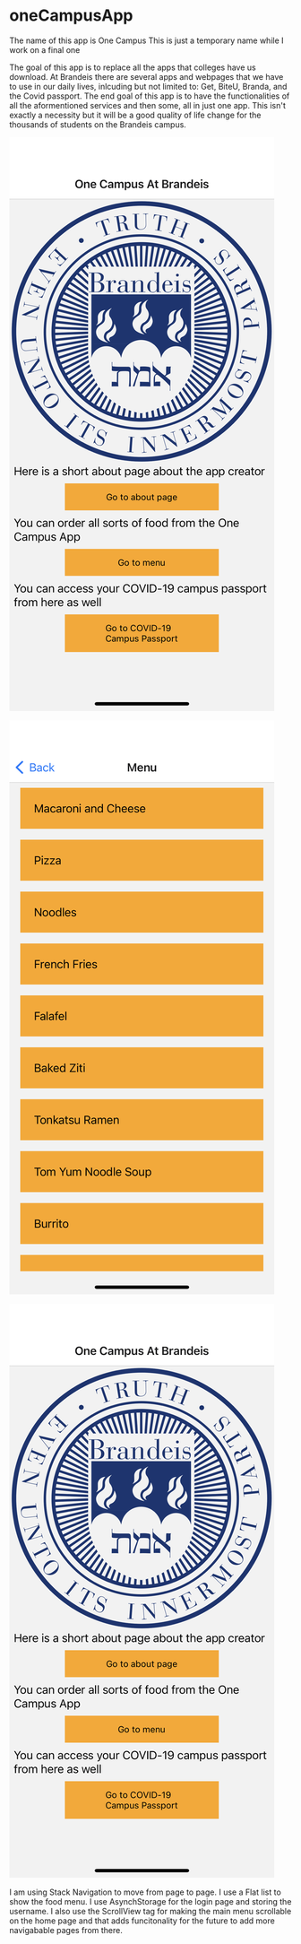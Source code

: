 # oneCampusApp

The name of this app is One Campus
This is just a temporary name while I work on a final one

The goal of this app is to replace all the apps that colleges have us download. At Brandeis there are several apps and webpages that
we have to use in our daily lives, inlcuding but not limited to: Get, BiteU, Branda, and the Covid passport. The end goal of this app is
to have the functionalities of all the aformentioned services and then some, all in just one app. This isn't exactly a necessity but it
will be a good quality of life change for the thousands of students on the Brandeis campus. 

![Home Screen Screenshot](./images/HomeScreen.PNG?raw=true "Home Screen Screenshot")

![Food Menu Screenshot](./images/FoodMenu.PNG?raw=true "Food Menu Screenshot")

![Passport Login Screenshot](./images/HomeScreen.PNG?raw=true "Passport login Screenshot")


I am using Stack Navigation to move from page to page. I use a Flat list to show the food menu. I use AsynchStorage for the login page
and storing the username. I also use the ScrollView tag for making the main menu scrollable on the home page and that adds funcitonality
for the future to add more navigabable pages from there.


